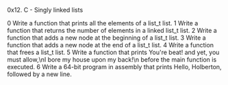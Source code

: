 0x12. C - Singly linked lists

0 Write a function that prints all the elements of a list_t list.
1 Write a function that returns the number of elements in a linked list_t list.
2 Write a function that adds a new node at the beginning of a list_t list.
3 Write a function that adds a new node at the end of a list_t list.
4 Write a function that frees a list_t list.
5 Write a function that prints You're beat! and yet, you must allow,\nI bore my house upon my back!\n before the main function is executed.
6 Write a 64-bit program in assembly that prints Hello, Holberton, followed by a new line.

